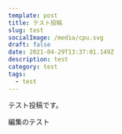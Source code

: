 ```yaml
---
template: post
title: テスト投稿
slug: test
socialImage: /media/cpu.svg
draft: false
date: 2021-04-29T13:37:01.149Z
description: test
category: test
tags:
  - test
---
```

テスト投稿です。

編集のテスト